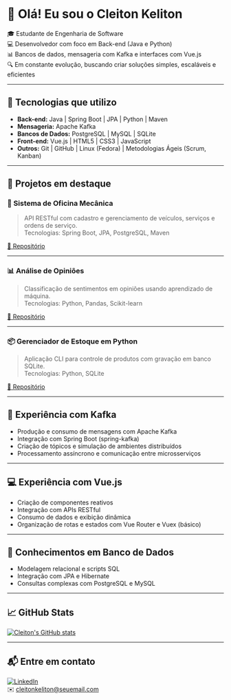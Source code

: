 # 👋 Olá! Eu sou o Cleiton Keliton

🎓 Estudante de Engenharia de Software  
💻 Desenvolvedor com foco em Back-end (Java e Python)  
📊 Bancos de dados, mensageria com Kafka e interfaces com Vue.js  
🔍 Em constante evolução, buscando criar soluções simples, escaláveis e eficientes

---

## 🚀 Tecnologias que utilizo

- **Back-end:** Java | Spring Boot | JPA | Python | Maven  
- **Mensageria:** Apache Kafka  
- **Bancos de Dados:** PostgreSQL | MySQL | SQLite  
- **Front-end:** Vue.js | HTML5 | CSS3 | JavaScript  
- **Outros:** Git | GitHub | Linux (Fedora) | Metodologias Ágeis (Scrum, Kanban)

---

## 💼 Projetos em destaque

### 🔧 Sistema de Oficina Mecânica
> API RESTful com cadastro e gerenciamento de veículos, serviços e ordens de serviço.  
Tecnologias: Spring Boot, JPA, PostgreSQL, Maven

[🔗 Repositório](https://github.com/cleitonkeliton/oficina-mecanica)

---

### 📊 Análise de Opiniões
> Classificação de sentimentos em opiniões usando aprendizado de máquina.  
Tecnologias: Python, Pandas, Scikit-learn

[🔗 Repositório](https://github.com/cleitonkeliton/analise-opinioes)

---

### 📦 Gerenciador de Estoque em Python
> Aplicação CLI para controle de produtos com gravação em banco SQLite.  
Tecnologias: Python, SQLite

[🔗 Repositório](https://github.com/cleitonkeliton/controle-estoque-py)

---

## 🔄 Experiência com Kafka

- Produção e consumo de mensagens com Apache Kafka  
- Integração com Spring Boot (spring-kafka)  
- Criação de tópicos e simulação de ambientes distribuídos  
- Processamento assíncrono e comunicação entre microsserviços

---

## 💻 Experiência com Vue.js

- Criação de componentes reativos  
- Integração com APIs RESTful  
- Consumo de dados e exibição dinâmica  
- Organização de rotas e estados com Vue Router e Vuex (básico)

---

## 🧠 Conhecimentos em Banco de Dados

- Modelagem relacional e scripts SQL  
- Integração com JPA e Hibernate  
- Consultas complexas com PostgreSQL e MySQL  

---

## 📈 GitHub Stats

[![Cleiton's GitHub stats](https://github-readme-stats.vercel.app/api?username=cleitonkeliton&show_icons=true&theme=transparent)](https://github.com/cleitonkeliton)

---

## 📬 Entre em contato

[![LinkedIn](https://img.shields.io/badge/LinkedIn-blue?style=flat&logo=linkedin)](https://www.linkedin.com/in/cleitonkeliton)  
✉️ cleitonkeliton@seuemail.com
